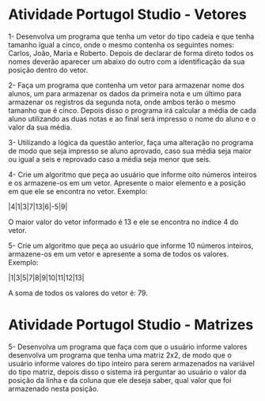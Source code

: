 # Atividade Portugol Studio - Vetores

1- Desenvolva um programa que tenha um vetor do tipo cadeia e que tenha tamanho igual a cinco, onde o mesmo contenha os seguintes nomes: Carlos, João, Maria e Roberto. Depois de declarar de forma direto todos os nomes deverão aparecer um abaixo do outro com a identificação da sua posição dentro do vetor.

2- Faça um programa que contenha um vetor para armazenar nome dos alunos, um para armazenar os dados da primeira nota e um último para armazenar os registros da segunda nota, onde ambos terão o mesmo tamanho que é cinco. Depois disso o programa irá calcular a média de cada aluno utilizando as duas notas e ao final será impresso o nome do aluno e o valor da sua média.

3- Utilizando a lógica da questão anterior, faça uma alteração no programa de modo que seja impresso se aluno aprovado, caso sua média seja maior ou igual a seis e reprovado caso a média seja menor que seis.

4- Crie um algoritmo que peça ao usuário que informe oito números inteiros e os armazene-os em um
vetor. Apresente o maior elemento e a posição em que ele se encontra no vetor. Exemplo:

|4|1|3|7|13|6|-5|9|

O maior valor do vetor informado é 13 e ele se encontra no índice 4 do vetor.

5- Crie um algoritmo que peça ao usuário que informe 10 números inteiros, armazene-os em um vetor
e apresente a soma de todos os valores. Exemplo:

|1|3|5|7|8|9|10|11|12|13|

A soma de todos os valores do vetor é: 79.

# Atividade Portugol Studio - Matrizes

5- Desenvolva um programa que faça com que o usuário informe valores desenvolva um programa que tenha uma matriz 2x2, de modo que o usuário informe valores do tipo inteiro para serem armazenados na variável do tipo matriz, depois disso o sistema irá perguntar ao usuário o valor da posição da linha e da coluna que ele deseja saber, qual valor que foi armazenado nesta posição.


